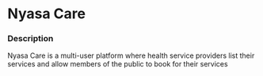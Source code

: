 # Nyasa Care

### Description
<p> Nyasa Care is a multi-user platform where health service providers list their services and allow members of the public to book for their services </p>
